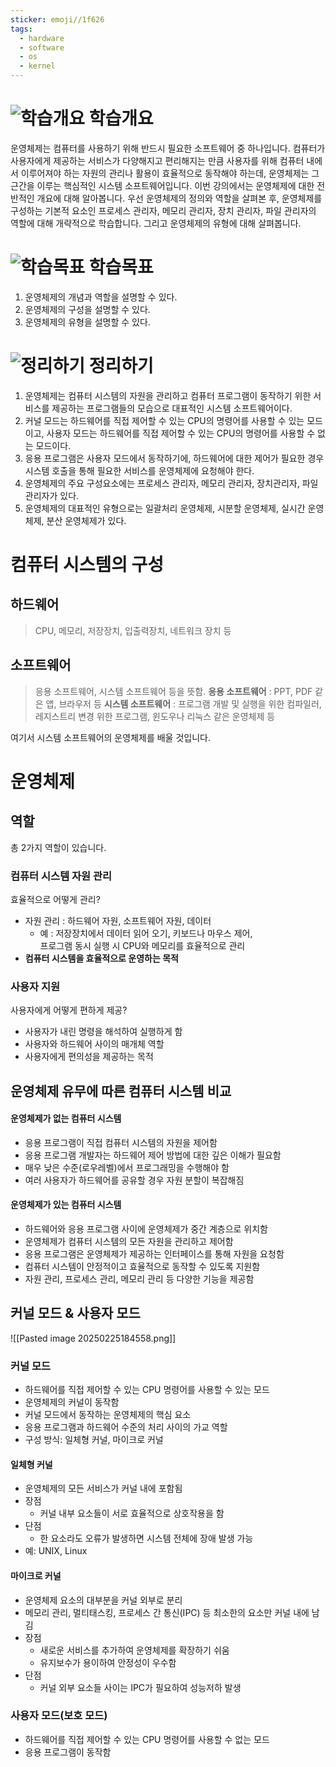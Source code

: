 ```yaml
---
sticker: emoji//1f626
tags:
  - hardware
  - software
  - os
  - kernel
---
```

# ![학습개요](https://ucampus.knou.ac.kr/html/user/img/icons/list_square.png) 학습개요

운영체제는 컴퓨터를 사용하기 위해 반드시 필요한 소프트웨어 중 하나입니다. 
컴퓨터가 사용자에게 제공하는 서비스가 다양해지고 편리해지는 만큼 사용자를 위해 컴퓨터 내에서 이루어져야 하는 자원의 관리나 활용이 효율적으로 동작해야 하는데, 운영체제는 그 근간을 이루는 핵심적인 시스템 소프트웨어입니다. 
이번 강의에서는 운영체제에 대한 전반적인 개요에 대해 알아봅니다. 우선 운영체제의 정의와 역할을 살펴본 후, 운영체제를 구성하는 기본적 요소인 프로세스 관리자, 메모리 관리자, 장치 관리자, 파일 관리자의 역할에 대해 개략적으로 학습합니다. 그리고 운영체제의 유형에 대해 살펴봅니다.

# ![학습목표](https://ucampus.knou.ac.kr/html/user/img/icons/list_square.png) 학습목표

1. 운영체제의 개념과 역할을 설명할 수 있다.
2. 운영체제의 구성을 설명할 수 있다.
3. 운영체제의 유형을 설명할 수 있다.

# ![정리하기](https://ucampus.knou.ac.kr/html/user/img/icons/list_square.png) 정리하기

1. 운영체제는 컴퓨터 시스템의 자원을 관리하고 컴퓨터 프로그램이 동작하기 위한 서비스를 제공하는 프로그램들의 모습으로 대표적인 시스템 소프트웨어이다.
2. 커널 모드는 하드웨어를 직접 제어할 수 있는 CPU의 명령어를 사용할 수 있는 모드이고, 사용자 모드는 하드웨어를 직접 제어할 수 있는 CPU의 명령어를 사용할 수 없는 모드이다.
3. 응용 프로그램은 사용자 모드에서 동작하기에, 하드웨어에 대한 제어가 필요한 경우 시스템 호출을 통해 필요한 서비스를 운영체제에 요청해야 한다.
4. 운영체제의 주요 구성요소에는 프로세스 관리자, 메모리 관리자, 장치관리자, 파일 관리자가 있다.
5. 운영체제의 대표적인 유형으로는 일괄처리 운영체제, 시분할 운영체제, 실시간 운영체제, 분산 운영체제가 있다.

# 컴퓨터 시스템의 구성

## 하드웨어

> CPU, 메모리, 저장장치, 입출력장치, 네트워크 장치 등


## 소프트웨어

> 응용 소프트웨어, 시스템 소프트웨어 등을 뜻함.
> **응용 소프트웨어** : PPT, PDF 같은 앱, 브라우저 등
> **시스템 소프트웨어** : 프로그램 개발 및 실행을 위한 컴파일러, 레지스트리 변경 위한 프로그램, 윈도우나 리눅스 같은 운영체제 등

여기서 시스템 소프트웨어의 운영체제를 배울 것입니다.

# 운영체제

## 역할
총 2가지 역할이 있습니다.

### 컴퓨터 시스템 자원 관리
효율적으로 어떻게 관리?

- ﻿﻿자원 관리 : 하드웨어 자원, 소프트웨어 자원, 데이터
	- ﻿﻿예 :
	   저장장치에서 데이터 읽어 오기, 
	   키보드나 마우스 제어,  
		 프로그램 동시 실행 시 CPU와 메모리를 효율적으로 관리
- ﻿﻿**컴퓨터 시스템을 효율적으로 운영하는 목적**
### 사용자 지원
사용자에게 어떻게 편하게 제공?

- ﻿﻿사용자가 내린 명령을 해석하여 실행하게 함
- ﻿﻿사용자와 하드웨어 사이의 매개체 역할
- ﻿﻿사용자에게 편의성을 제공하는 목적

## 운영체제 유무에 따른 컴퓨터 시스템 비교

#### 운영체제가 없는 컴퓨터 시스템
- 응용 프로그램이 직접 컴퓨터 시스템의 자원을 제어함
- 응용 프로그램 개발자는 하드웨어 제어 방법에 대한 깊은 이해가 필요함
- 매우 낮은 수준(로우레벨)에서 프로그래밍을 수행해야 함
- 여러 사용자가 하드웨어를 공유할 경우 자원 분할이 복잡해짐

#### 운영체제가 있는 컴퓨터 시스템
- 하드웨어와 응용 프로그램 사이에 운영체제가 중간 계층으로 위치함
- 운영체제가 컴퓨터 시스템의 모든 자원을 관리하고 제어함
- 응용 프로그램은 운영체제가 제공하는 인터페이스를 통해 자원을 요청함
- 컴퓨터 시스템이 안정적이고 효율적으로 동작할 수 있도록 지원함
- 자원 관리, 프로세스 관리, 메모리 관리 등 다양한 기능을 제공함

## 커널 모드 & 사용자 모드

![[Pasted image 20250225184558.png]]
### 커널 모드 
- 하드웨어를 직접 제어할 수 있는 CPU 명령어를 사용할 수 있는 모드 
- 운영체제의 커널이 동작함
- ﻿﻿커널 모드에서 동작하는 운영체제의 핵심 요소
- ﻿﻿응용 프로그램과 하드웨어 수준의 처리 사이의 가교 역할
- 구성 방식: 일체형 커널, 마이크로 커널
#### 일체형 커널
- ﻿﻿운영체제의 모든 서비스가 커널 내에 포함됨
- ﻿﻿장점
	- ﻿﻿커널 내부 요소들이 서로 효율적으로 상호작용을 함
- ﻿﻿단점
	- ﻿﻿한 요소라도 오류가 발생하면 시스템 전체에 장애 발생 가능
- 예: UNIX, Linux
#### 마이크로 커널
- ﻿﻿운영체제 요소의 대부분을 커널 외부로 분리
- ﻿﻿메모리 관리, 멀티태스킹, 프로세스 간 통신(IPC) 등 최소한의 요소만 커널 내에 남김
- ﻿﻿장점
	- ﻿﻿새로운 서비스를 추가하여 운영체제를 확장하기 쉬움
	- ﻿﻿유지보수가 용이하여 안정성이 우수함
- ﻿﻿단점
	- ﻿﻿커널 외부 요소들 사이는 IPC가 필요하여 성능저하 발생

### 사용자 모드(보호 모드)
- 하드웨어를 직접 제어할 수 있는 CPU 명령어를 사용할 수 없는 모드
- 응용 프로그램이 동작함

